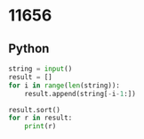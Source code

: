 # 11656

## Python

```python
string = input()
result = []
for i in range(len(string)):
    result.append(string[-i-1:])

result.sort()
for r in result:
    print(r)

```
